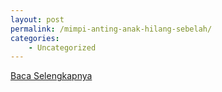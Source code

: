 ```yaml
---
layout: post
permalink: /mimpi-anting-anak-hilang-sebelah/
categories:
    - Uncategorized
---
```


[Baca Selengkapnya](/10)